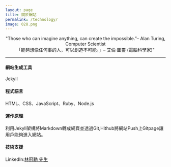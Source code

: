```yaml
---
layout: page
title: 關於網站
permalink: /technology/
image: 028.png
---
```


<center>"Those who can imagine anything, can create the impossible.”– Alan Turing, Computer Scientist</center>
<center>「能夠想像任何事的人，可以創造不可能。」– 艾倫·圖靈 (電腦科學家)"</center>


***
#### <strong>網站生成工具</strong>
Jekyll 

#### <strong>程式語言</strong>
HTML、CSS、JavaScript、Ruby、Node.js

#### <strong>運作原理</strong>
利用Jekyll架構將Markdown轉成網頁並透過Git,Hithub將網站Push上Gitpage讓用戶能夠進入網站。

#### <strong>技術支援</strong>
LinkedIn:[林冠勳 先生](https://www.linkedin.com/in/gs-lin-a4b10a2a7/)



